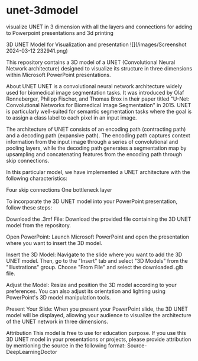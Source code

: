 # unet-3dmodel
visualize UNET in 3 dimension with all the layers and connections for adding to Powerpoint presentations and 3d printing

3D UNET Model for Visualization and presentation
![](/images/Screenshot 2024-03-12 232941.png)

This repository contains a 3D model of a UNET (Convolutional Neural Network architecture) designed to visualize its structure in three dimensions within Microsoft PowerPoint presentations.


About UNET
UNET is a convolutional neural network architecture widely used for biomedical image segmentation tasks. It was introduced by Olaf Ronneberger, Philipp Fischer, and Thomas Brox in their paper titled "U-Net: Convolutional Networks for Biomedical Image Segmentation" in 2015. UNET is particularly well-suited for semantic segmentation tasks where the goal is to assign a class label to each pixel in an input image.

The architecture of UNET consists of an encoding path (contracting path) and a decoding path (expansive path). The encoding path captures context information from the input image through a series of convolutional and pooling layers, while the decoding path generates a segmentation map by upsampling and concatenating features from the encoding path through skip connections.

In this particular model, we have implemented a UNET architecture with the following characteristics:

Four skip connections
One bottleneck layer

To incorporate the 3D UNET model into your PowerPoint presentation, follow these steps:

Download the .3mf File: Download the provided file containing the 3D UNET model from the repository.

Open PowerPoint: Launch Microsoft PowerPoint and open the presentation where you want to insert the 3D model.

Insert the 3D Model: Navigate to the slide where you want to add the 3D UNET model. Then, go to the "Insert" tab and select "3D Models" from the "Illustrations" group. Choose "From File" and select the downloaded .glb file.

Adjust the Model: Resize and position the 3D model according to your preferences. You can also adjust its orientation and lighting using PowerPoint's 3D model manipulation tools.

Present Your Slide: When you present your PowerPoint slide, the 3D UNET model will be displayed, allowing your audience to visualize the architecture of the UNET network in three dimensions.

Attribution
This model is free to use for education purpose. If you use this 3D UNET model in your presentations or projects, please provide attribution by mentioning the source in the following format:
Source- DeepLearningDoctor
